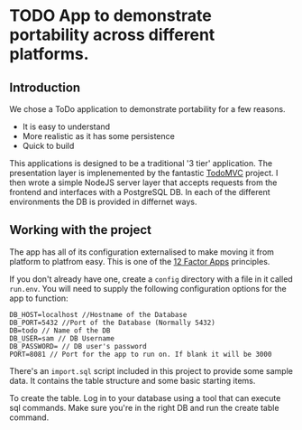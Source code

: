 # TODO App to demonstrate portability across different platforms.

## Introduction

We chose a ToDo application to demonstrate portability for a few reasons.

* It is easy to understand
* More realistic as it has some persistence
* Quick to build

This applications is designed to be a traditional '3 tier' application. The presentation layer is implenemented by the fantastic [TodoMVC](http://todomvc.com/) project. I then wrote a simple NodeJS server layer that accepts requests from the frontend and interfaces with a PostgreSQL DB. In each of the different environments the DB is provided in differnet ways.

## Working with the project

The app has all of its configuration externalised to make moving it from platform to platfrom easy. This is one of the [12 Factor Apps](https://12factor.net/) principles.

If you don't already have one, create a `config` directory with a file in it called `run.env`. You will need to supply the following configuration options for the app to function:

```
DB_HOST=localhost //Hostname of the Database
DB_PORT=5432 //Port of the Database (Normally 5432)
DB=todo // Name of the DB
DB_USER=sam // DB Username
DB_PASSWORD= // DB user's password
PORT=8081 // Port for the app to run on. If blank it will be 3000
```

There's an `import.sql` script included in this project to provide some sample data. It contains the table structure and some basic starting items.

To create the table. Log in to your database using a tool that can execute sql commands. Make sure you're in the right DB and run the create table command.